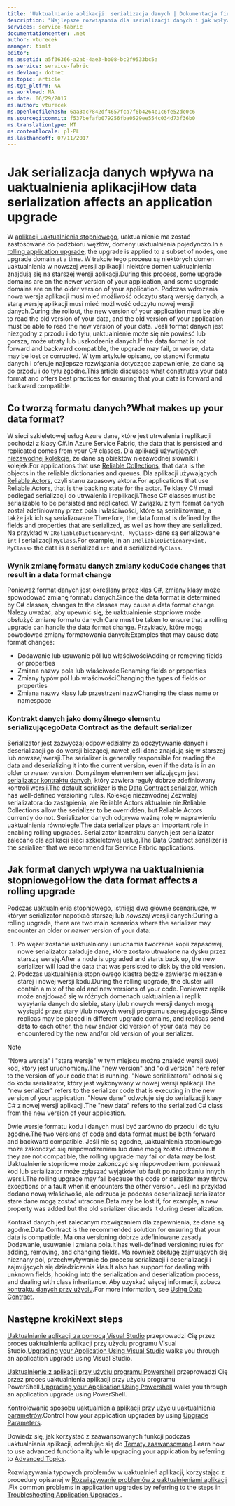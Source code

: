 ```yaml
---
title: 'Uaktualnianie aplikacji: serializacja danych | Dokumentacja firmy Microsoft'
description: "Najlepsze rozwiązania dla serializacji danych i jak wpływa na uaktualnienia równoległe aplikacji."
services: service-fabric
documentationcenter: .net
author: vturecek
manager: timlt
editor: 
ms.assetid: a5f36366-a2ab-4ae3-bb08-bc2f9533bc5a
ms.service: service-fabric
ms.devlang: dotnet
ms.topic: article
ms.tgt_pltfrm: NA
ms.workload: NA
ms.date: 06/29/2017
ms.author: vturecek
ms.openlocfilehash: 6aa3ac7842df4657fca7f6b4264e1c6fe52dc0c6
ms.sourcegitcommit: f537befafb079256fba0529ee554c034d73f36b0
ms.translationtype: MT
ms.contentlocale: pl-PL
ms.lasthandoff: 07/11/2017
---
```

# <a name="how-data-serialization-affects-an-application-upgrade"></a><span data-ttu-id="f4187-103">Jak serializacja danych wpływa na uaktualnienia aplikacji</span><span class="sxs-lookup"><span data-stu-id="f4187-103">How data serialization affects an application upgrade</span></span>
<span data-ttu-id="f4187-104">W [aplikacji uaktualnienia stopniowego](service-fabric-application-upgrade.md), uaktualnienie ma zostać zastosowane do podzbioru węzłów, domeny uaktualnienia pojedynczo.</span><span class="sxs-lookup"><span data-stu-id="f4187-104">In a [rolling application upgrade](service-fabric-application-upgrade.md), the upgrade is applied to a subset of nodes, one upgrade domain at a time.</span></span> <span data-ttu-id="f4187-105">W trakcie tego procesu są niektórych domen uaktualnienia w nowszej wersji aplikacji i niektóre domen uaktualnienia znajdują się na starszej wersji aplikacji.</span><span class="sxs-lookup"><span data-stu-id="f4187-105">During this process, some upgrade domains are on the newer version of your application, and some upgrade domains are on the older version of your application.</span></span> <span data-ttu-id="f4187-106">Podczas wdrożenia nowa wersja aplikacji musi mieć możliwość odczytu starą wersję danych, a starą wersję aplikacji musi mieć możliwość odczytu nowej wersji danych.</span><span class="sxs-lookup"><span data-stu-id="f4187-106">During the rollout, the new version of your application must be able to read the old version of your data, and the old version of your application must be able to read the new version of your data.</span></span> <span data-ttu-id="f4187-107">Jeśli format danych jest niezgodny z przodu i do tyłu, uaktualnienie może się nie powieść lub gorsza, może utraty lub uszkodzenia danych.</span><span class="sxs-lookup"><span data-stu-id="f4187-107">If the data format is not forward and backward compatible, the upgrade may fail, or worse, data may be lost or corrupted.</span></span> <span data-ttu-id="f4187-108">W tym artykule opisano, co stanowi formatu danych i oferuje najlepsze rozwiązania dotyczące zapewnienie, że dane są do przodu i do tyłu zgodne.</span><span class="sxs-lookup"><span data-stu-id="f4187-108">This article discusses what constitutes your data format and offers best practices for ensuring that your data is forward and backward compatible.</span></span>

## <a name="what-makes-up-your-data-format"></a><span data-ttu-id="f4187-109">Co tworzą formatu danych?</span><span class="sxs-lookup"><span data-stu-id="f4187-109">What makes up your data format?</span></span>
<span data-ttu-id="f4187-110">W sieci szkieletowej usług Azure dane, które jest utrwalenia i replikacji pochodzi z klasy C#.</span><span class="sxs-lookup"><span data-stu-id="f4187-110">In Azure Service Fabric, the data that is persisted and replicated comes from your C# classes.</span></span> <span data-ttu-id="f4187-111">Dla aplikacji używających [niezawodnej kolekcje](service-fabric-reliable-services-reliable-collections.md), że dane są obiektów niezawodnej słowniki i kolejek.</span><span class="sxs-lookup"><span data-stu-id="f4187-111">For applications that use [Reliable Collections](service-fabric-reliable-services-reliable-collections.md), that data is the objects in the reliable dictionaries and queues.</span></span> <span data-ttu-id="f4187-112">Dla aplikacji używających [Reliable Actors](service-fabric-reliable-actors-introduction.md), czyli stanu zapasowy aktora.</span><span class="sxs-lookup"><span data-stu-id="f4187-112">For applications that use [Reliable Actors](service-fabric-reliable-actors-introduction.md), that is the backing state for the actor.</span></span> <span data-ttu-id="f4187-113">Te klasy C# musi podlegać serializacji do utrwalenia i replikacji.</span><span class="sxs-lookup"><span data-stu-id="f4187-113">These C# classes must be serializable to be persisted and replicated.</span></span> <span data-ttu-id="f4187-114">W związku z tym format danych został zdefiniowany przez pola i właściwości, które są serializowane, a także jak ich są serializowane.</span><span class="sxs-lookup"><span data-stu-id="f4187-114">Therefore, the data format is defined by the fields and properties that are serialized, as well as how they are serialized.</span></span> <span data-ttu-id="f4187-115">Na przykład w `IReliableDictionary<int, MyClass>` dane są serializowane `int` i serializacji `MyClass`.</span><span class="sxs-lookup"><span data-stu-id="f4187-115">For example, in an `IReliableDictionary<int, MyClass>` the data is a serialized `int` and a serialized `MyClass`.</span></span>

### <a name="code-changes-that-result-in-a-data-format-change"></a><span data-ttu-id="f4187-116">Wynik zmianę formatu danych zmiany kodu</span><span class="sxs-lookup"><span data-stu-id="f4187-116">Code changes that result in a data format change</span></span>
<span data-ttu-id="f4187-117">Ponieważ format danych jest określany przez klas C#, zmiany klasy może spowodować zmianę formatu danych.</span><span class="sxs-lookup"><span data-stu-id="f4187-117">Since the data format is determined by C# classes, changes to the classes may cause a data format change.</span></span> <span data-ttu-id="f4187-118">Należy uważać, aby upewnić się, że uaktualnienie stopniowe może obsłużyć zmianę formatu danych.</span><span class="sxs-lookup"><span data-stu-id="f4187-118">Care must be taken to ensure that a rolling upgrade can handle the data format change.</span></span> <span data-ttu-id="f4187-119">Przykłady, które mogą powodować zmiany formatowania danych:</span><span class="sxs-lookup"><span data-stu-id="f4187-119">Examples that may cause data format changes:</span></span>

* <span data-ttu-id="f4187-120">Dodawanie lub usuwanie pól lub właściwości</span><span class="sxs-lookup"><span data-stu-id="f4187-120">Adding or removing fields or properties</span></span>
* <span data-ttu-id="f4187-121">Zmiana nazwy pola lub właściwości</span><span class="sxs-lookup"><span data-stu-id="f4187-121">Renaming fields or properties</span></span>
* <span data-ttu-id="f4187-122">Zmiany typów pól lub właściwości</span><span class="sxs-lookup"><span data-stu-id="f4187-122">Changing the types of fields or properties</span></span>
* <span data-ttu-id="f4187-123">Zmiana nazwy klasy lub przestrzeni nazw</span><span class="sxs-lookup"><span data-stu-id="f4187-123">Changing the class name or namespace</span></span>

### <a name="data-contract-as-the-default-serializer"></a><span data-ttu-id="f4187-124">Kontrakt danych jako domyślnego elementu serializującego</span><span class="sxs-lookup"><span data-stu-id="f4187-124">Data Contract as the default serializer</span></span>
<span data-ttu-id="f4187-125">Serializator jest zazwyczaj odpowiedzialny za odczytywanie danych i deserializacji go do wersji bieżącej, nawet jeśli dane znajdują się w starszej lub *nowszej* wersji.</span><span class="sxs-lookup"><span data-stu-id="f4187-125">The serializer is generally responsible for reading the data and deserializing it into the current version, even if the data is in an older or *newer* version.</span></span> <span data-ttu-id="f4187-126">Domyślnym elementem serializującym jest [serializator kontraktu danych](https://msdn.microsoft.com/library/ms733127.aspx), który zawiera reguły dobrze zdefiniowany kontroli wersji.</span><span class="sxs-lookup"><span data-stu-id="f4187-126">The default serializer is the [Data Contract serializer](https://msdn.microsoft.com/library/ms733127.aspx), which has well-defined versioning rules.</span></span> <span data-ttu-id="f4187-127">Kolekcje niezawodnej Zezwalaj serializatora do zastąpienia, ale Reliable Actors aktualnie nie.</span><span class="sxs-lookup"><span data-stu-id="f4187-127">Reliable Collections allow the serializer to be overridden, but Reliable Actors currently do not.</span></span> <span data-ttu-id="f4187-128">Serializator danych odgrywa ważną rolę w naprawieniu uaktualnienia równoległe.</span><span class="sxs-lookup"><span data-stu-id="f4187-128">The data serializer plays an important role in enabling rolling upgrades.</span></span> <span data-ttu-id="f4187-129">Serializator kontraktu danych jest serializator zalecane dla aplikacji sieci szkieletowej usług.</span><span class="sxs-lookup"><span data-stu-id="f4187-129">The Data Contract serializer is the serializer that we recommend for Service Fabric applications.</span></span>

## <a name="how-the-data-format-affects-a-rolling-upgrade"></a><span data-ttu-id="f4187-130">Jak format danych wpływa na uaktualnienia stopniowego</span><span class="sxs-lookup"><span data-stu-id="f4187-130">How the data format affects a rolling upgrade</span></span>
<span data-ttu-id="f4187-131">Podczas uaktualnienia stopniowego, istnieją dwa główne scenariusze, w którym serializator napotkać starszej lub *nowszej* wersji danych:</span><span class="sxs-lookup"><span data-stu-id="f4187-131">During a rolling upgrade, there are two main scenarios where the serializer may encounter an older or *newer* version of your data:</span></span>

1. <span data-ttu-id="f4187-132">Po węzeł zostanie uaktualniony i uruchamia tworzenie kopii zapasowej, nowe serializator załaduje dane, które zostało utrwalone na dysku przez starszą wersję.</span><span class="sxs-lookup"><span data-stu-id="f4187-132">After a node is upgraded and starts back up, the new serializer will load the data that was persisted to disk by the old version.</span></span>
2. <span data-ttu-id="f4187-133">Podczas uaktualnienia stopniowego klastra będzie zawierać mieszanie starej i nowej wersji kodu.</span><span class="sxs-lookup"><span data-stu-id="f4187-133">During the rolling upgrade, the cluster will contain a mix of the old and new versions of your code.</span></span> <span data-ttu-id="f4187-134">Ponieważ replik może znajdować się w różnych domenach uaktualnienia i replik wysyłania danych do siebie, stary i/lub nowych wersji danych mogą wystąpić przez stary i/lub nowych wersji programu szeregującego.</span><span class="sxs-lookup"><span data-stu-id="f4187-134">Since replicas may be placed in different upgrade domains, and replicas send data to each other, the new and/or old version of your data may be encountered by the new and/or old version of your serializer.</span></span>

> [!NOTE]
> <span data-ttu-id="f4187-135">"Nowa wersja" i "starą wersję" w tym miejscu można znaleźć wersji swój kod, który jest uruchomiony.</span><span class="sxs-lookup"><span data-stu-id="f4187-135">The "new version" and "old version" here refer to the version of your code that is running.</span></span> <span data-ttu-id="f4187-136">"Nowe serializatora" odnosi się do kodu serializator, który jest wykonywany w nowej wersji aplikacji.</span><span class="sxs-lookup"><span data-stu-id="f4187-136">The "new serializer" refers to the serializer code that is executing in the new version of your application.</span></span> <span data-ttu-id="f4187-137">"Nowe dane" odwołuje się do serializacji klasy C# z nowej wersji aplikacji.</span><span class="sxs-lookup"><span data-stu-id="f4187-137">The "new data" refers to the serialized C# class from the new version of your application.</span></span>
> 
> 

<span data-ttu-id="f4187-138">Dwie wersje formatu kodu i danych musi być zarówno do przodu i do tyłu zgodne.</span><span class="sxs-lookup"><span data-stu-id="f4187-138">The two versions of code and data format must be both forward and backward compatible.</span></span> <span data-ttu-id="f4187-139">Jeśli nie są zgodne, uaktualnienia stopniowego może zakończyć się niepowodzeniem lub dane mogą zostać utracone.</span><span class="sxs-lookup"><span data-stu-id="f4187-139">If they are not compatible, the rolling upgrade may fail or data may be lost.</span></span> <span data-ttu-id="f4187-140">Uaktualnienie stopniowe może zakończyć się niepowodzeniem, ponieważ kod lub serializator może zgłaszać wyjątków lub fault po napotkaniu innych wersji.</span><span class="sxs-lookup"><span data-stu-id="f4187-140">The rolling upgrade may fail because the code or serializer may throw exceptions or a fault when it encounters the other version.</span></span> <span data-ttu-id="f4187-141">Jeśli na przykład dodano nową właściwość, ale odrzuca je podczas deserializacji serializator stare dane mogą zostać utracone.</span><span class="sxs-lookup"><span data-stu-id="f4187-141">Data may be lost if, for example, a new property was added but the old serializer discards it during deserialization.</span></span>

<span data-ttu-id="f4187-142">Kontrakt danych jest zalecanym rozwiązaniem dla zapewnienia, że dane są zgodne.</span><span class="sxs-lookup"><span data-stu-id="f4187-142">Data Contract is the recommended solution for ensuring that your data is compatible.</span></span> <span data-ttu-id="f4187-143">Ma ona versioning dobrze zdefiniowane zasady Dodawanie, usuwanie i zmiana pola.</span><span class="sxs-lookup"><span data-stu-id="f4187-143">It has well-defined versioning rules for adding, removing, and changing fields.</span></span> <span data-ttu-id="f4187-144">Ma również obsługę zajmujących się nieznany pól, przechwytywanie do procesu serializacji i deserializacji i zajmujących się dziedziczenia klas.</span><span class="sxs-lookup"><span data-stu-id="f4187-144">It also has support for dealing with unknown fields, hooking into the serialization and deserialization process, and dealing with class inheritance.</span></span> <span data-ttu-id="f4187-145">Aby uzyskać więcej informacji, zobacz [kontraktu danych przy użyciu](https://msdn.microsoft.com/library/ms733127.aspx).</span><span class="sxs-lookup"><span data-stu-id="f4187-145">For more information, see [Using Data Contract](https://msdn.microsoft.com/library/ms733127.aspx).</span></span>

## <a name="next-steps"></a><span data-ttu-id="f4187-146">Następne kroki</span><span class="sxs-lookup"><span data-stu-id="f4187-146">Next steps</span></span>
<span data-ttu-id="f4187-147">[Uaktualnianie aplikacji za pomocą Visual Studio](service-fabric-application-upgrade-tutorial.md) przeprowadzi Cię przez proces uaktualnienia aplikacji przy użyciu programu Visual Studio.</span><span class="sxs-lookup"><span data-stu-id="f4187-147">[Upgrading your Application Using Visual Studio](service-fabric-application-upgrade-tutorial.md) walks you through an application upgrade using Visual Studio.</span></span>

<span data-ttu-id="f4187-148">[Uaktualnienie z aplikacji przy użyciu programu Powershell](service-fabric-application-upgrade-tutorial-powershell.md) przeprowadzi Cię przez proces uaktualnienia aplikacji przy użyciu programu PowerShell.</span><span class="sxs-lookup"><span data-stu-id="f4187-148">[Upgrading your Application Using Powershell](service-fabric-application-upgrade-tutorial-powershell.md) walks you through an application upgrade using PowerShell.</span></span>

<span data-ttu-id="f4187-149">Kontrolowanie sposobu uaktualnienia aplikacji przy użyciu [uaktualnienia parametrów](service-fabric-application-upgrade-parameters.md).</span><span class="sxs-lookup"><span data-stu-id="f4187-149">Control how your application upgrades by using [Upgrade Parameters](service-fabric-application-upgrade-parameters.md).</span></span>

<span data-ttu-id="f4187-150">Dowiedz się, jak korzystać z zaawansowanych funkcji podczas uaktualniania aplikacji, odwołując się do [Tematy zaawansowane](service-fabric-application-upgrade-advanced.md).</span><span class="sxs-lookup"><span data-stu-id="f4187-150">Learn how to use advanced functionality while upgrading your application by referring to [Advanced Topics](service-fabric-application-upgrade-advanced.md).</span></span>

<span data-ttu-id="f4187-151">Rozwiązywania typowych problemów w uaktualnień aplikacji, korzystając z procedury opisanej w [Rozwiązywanie problemów z uaktualnieniami aplikacji ](service-fabric-application-upgrade-troubleshooting.md).</span><span class="sxs-lookup"><span data-stu-id="f4187-151">Fix common problems in application upgrades by referring to the steps in [Troubleshooting Application Upgrades ](service-fabric-application-upgrade-troubleshooting.md).</span></span>

